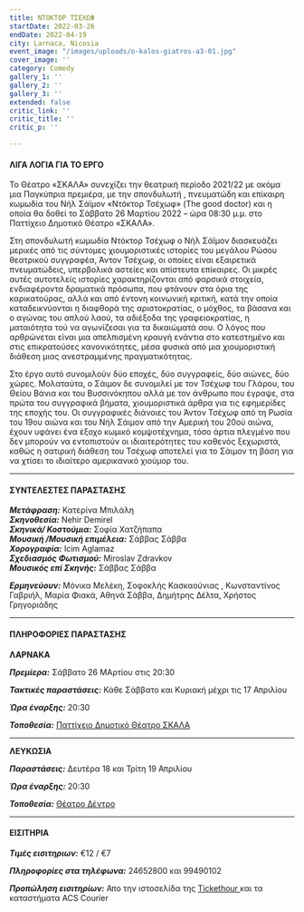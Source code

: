 ```yaml
---
title: ΝΤΟΚΤΟΡ ΤΣΕΧΩΦ
startDate: 2022-03-26
endDate: 2022-04-19
city: Larnaca, Nicosia
event_image: "/images/uploads/o-kalos-giatros-a3-01.jpg"
cover_image: ''
category: Comedy
gallery_1: ''
gallery_2: ''
gallery_3: ''
extended: false
critic_link: ''
critic_title: ''
critic_p: ''

---
```

#### ΛΙΓΑ ΛΟΓΙΑ ΓΙΑ ΤΟ ΕΡΓΟ

Το Θέατρο «ΣΚΑΛΑ» συνεχίζει την θεατρική περίοδο 2021/22 με ακόμα μια Παγκύπρια πρεμιέρα, με την σπονδυλωτή , πνευματώδη και επίκαιρη κωμωδία του Νήλ Σάϊμον «Ντόκτορ Τσέχωφ» (The good doctor) και η οποία θα δοθεί το Σάββατο 26 Μαρτίου 2022 – ώρα 08:30 μ.μ. στο Παττίχειο Δημοτικό Θέατρο «ΣΚΑΛΑ».

Στη σπονδυλωτή κωμωδία Ντόκτορ Τσέχωφ ο Νήλ Σάϊμον διασκευάζει μερικές από τις σύντομες χιουμοριστικές ιστορίες του μεγάλου Ρώσου θεατρικού συγγραφέα, Άντον Τσέχωφ, οι οποίες είναι εξαιρετικά πνευματώδεις, υπερβολικά αστείες και απίστευτα επίκαιρες. Οι μικρές αυτές αυτοτελείς ιστορίες χαρακτηρίζονται από φαρσικά στοιχεία, ενδιαφέροντα δραματικά πρόσωπα, που φτάνουν στα όρια της καρικατούρας, αλλά και από έντονη κοινωνική κριτική, κατά την οποία καταδεικνύονται η διαφθορά της αριστοκρατίας, ο μόχθος, τα βάσανα και ο αγώνας του απλού λαού, τα αδιέξοδα της γραφειοκρατίας, η ματαιότητα τού να αγωνίζεσαι για τα δικαιώματά σου. Ο λόγος που αρθρώνεται είναι μια απελπισμένη κραυγή ενάντια στο κατεστημένο και στις επικρατούσες κανονικότητες, μέσα φυσικά από μια χιουμοριστική διάθεση μιας ανεστραμμένης πραγματικότητας.

Στο έργο αυτό συνομιλούν δύο εποχές, δύο συγγραφείς, δύο αιώνες, δύο χώρες. Μολαταύτα, ο Σάιμον δε συνομιλεί με τον Τσέχωφ του Γλάρου, του Θείου Βάνια και του Βυσσινόκηπου αλλά με τον άνθρωπο που έγραψε, στα πρώτα του συγγραφικά βήματα, χιουμοριστικά άρθρα για τις εφημερίδες της εποχής του. Οι συγγραφικές διάνοιες του Άντον Τσέχωφ από τη Ρωσία του 19ου αιώνα και του Νήλ Σάιμον από την Αμερική του 20ού αιώνα, έχουν υφάνει ένα έξοχο κωμικό κομψοτέχνημα, τόσο άρτια πλεγμένο που δεν μπορούν να εντοπιστούν οι ιδιαιτερότητες του καθενός ξεχωριστά, καθώς η σατιρική διάθεση του Τσέχωφ αποτελεί για το Σάιμον τη βάση για να χτίσει το ιδιαίτερο αμερικανικό χιούμορ του.

***

#### ΣΥΝΤΕΛΕΣΤΕΣ ΠΑΡΑΣΤΑΣΗΣ

**_Μετάφραση:_** Κατερίνα Μπιλάλη  
**_Σκηνοθεσία:_** Nehir Demirel  
**_Σκηνικά/ Κοστούμια:_** Σοφία Χατζήπαπα  
**_Μουσική /Μουσική επιμέλεια:_** Σάββας Σάββα  
**_Χορογραφία:_** Icim Aglamaz  
**_Σχεδιασμός Φωτισμού:_** Miroslav Zdravkov  
**_Μουσικός επί Σκηνής:_** Σάββας Σάββα

**_Ερμηνεύουν:_** Μόνικα Μελέκη, Σοφοκλής Κασκαούνιας , Κωνσταντίνος Γαβριήλ, Μαρία Φιακά, Αθηνά Σάββα, Δημήτρης Δέλτα, Χρήστος Γρηγοριάδης

***

#### ΠΛΗΡΟΦΟΡΙΕΣ ΠΑΡΑΣΤΑΣΗΣ

**ΛΑΡΝΑΚΑ**

**_Πρεμίερα:_** Σάββατο 26 ΜΑρτίου στις 20:30

**_Τακτικές παραστάσεις:_** Κάθε Σάββατο και Κυριακή μέχρι τις 17 Απριλίου

**_Ώρα έναρξης:_** 20:30

**_Τοποθεσία:_** [Παττίχειο Δημοτικό Θέατρο ΣΚΑΛΑ](https://www.google.com/maps/place/Theater+Skala+Larnaka/@34.9191059,33.6301992,17z/data=!3m1!4b1!4m5!3m4!1s0x14e082a6e362e26b:0x800ef26e458168d!8m2!3d34.9191059!4d33.6323879 "Παττίχειο Θέατρο")

***

**ΛΕΥΚΩΣΙΑ**

**_Παραστάσεις:_** Δευτέρα 18 και Τρίτη 19 Απριλίου

**_Ώρα έναρξης:_** 20:30

**_Τοποθεσία:_** [Θέατρο Δέντρο](https://www.google.com/maps/place/%CE%98%CE%AD%CE%B1%CF%84%CF%81%CE%BF+%CE%94%CE%AD%CE%BD%CF%84%CF%81%CE%BF/@35.1778415,33.3892814,17z/data=!3m1!4b1!4m5!3m4!1s0x14de170b08c2c23f:0x17cd0ebf63c7196d!8m2!3d35.1778415!4d33.3914701 "Θέατρο Δέντρο")

***

#### ΕΙΣΙΤΗΡΙΑ

**_Τιμές εισιτηριων:_** €12 / €7

**_Πληροφορίες στα τηλέφωνα:_** 24652800 και 99490102

**_Προπώληση εισιτηρίων:_** Απο την ιστοσελίδα της [Tickethour ](https://shop.tickethour.com/seatingPlan.html?idProduct=4876# "Tickethour")και τα καταστήματα ACS Courier